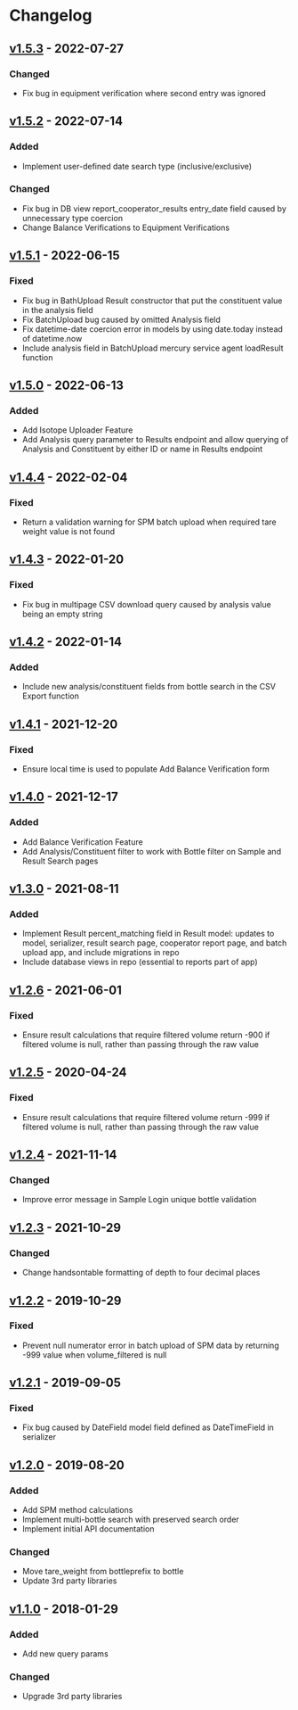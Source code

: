 # Changelog

## [v1.5.3](https://github.com/USGS-WiM/merlin_django/releases/tag/v1.5.3) - 2022-07-27

### Changed

- Fix bug in equipment verification where second entry was ignored

## [v1.5.2](https://github.com/USGS-WiM/merlin_django/releases/tag/v1.5.2) - 2022-07-14

### Added

- Implement user-defined date search type (inclusive/exclusive)

### Changed

- Fix bug in DB view report_cooperator_results entry_date field caused by unnecessary type coercion
- Change Balance Verifications to Equipment Verifications

## [v1.5.1](https://github.com/USGS-WiM/merlin_django/releases/tag/v1.5.1) - 2022-06-15

### Fixed

- Fix bug in BathUpload Result constructor that put the constituent value in the analysis field
- Fix BatchUpload bug caused by omitted Analysis field
- Fix datetime-date coercion error in models by using date.today instead of datetime.now
- Include analysis field in BatchUpload mercury service agent loadResult function

## [v1.5.0](https://github.com/USGS-WiM/merlin_django/releases/tag/v1.5.0) - 2022-06-13

### Added

- Add Isotope Uploader Feature
- Add Analysis query parameter to Results endpoint and allow querying of Analysis and Constituent by either ID or name in Results endpoint

## [v1.4.4](https://github.com/USGS-WiM/merlin_django/releases/tag/v1.4.4) - 2022-02-04

### Fixed

- Return a validation warning for SPM batch upload when required tare weight value is not found

## [v1.4.3](https://github.com/USGS-WiM/merlin_django/releases/tag/v1.4.3) - 2022-01-20

### Fixed

- Fix bug in multipage CSV download query caused by analysis value being an empty string

## [v1.4.2](https://github.com/USGS-WiM/merlin_django/releases/tag/v1.4.2) - 2022-01-14

### Added

- Include new analysis/constituent fields from bottle search in the CSV Export function

## [v1.4.1](https://github.com/USGS-WiM/merlin_django/releases/tag/v1.4.1) - 2021-12-20

### Fixed

- Ensure local time is used to populate Add Balance Verification form

## [v1.4.0](https://github.com/USGS-WiM/merlin_django/releases/tag/v1.4.0) - 2021-12-17

### Added

- Add Balance Verification Feature
- Add Analysis/Constituent filter to work with Bottle filter on Sample and Result Search pages

## [v1.3.0](https://github.com/USGS-WiM/merlin_django/releases/tag/v1.3.0) - 2021-08-11

### Added

- Implement Result percent_matching field in Result model: updates to model, serializer, result search page, cooperator report page, and batch upload app, and include migrations in repo
- Include database views in repo (essential to reports part of app)

## [v1.2.6](https://github.com/USGS-WiM/merlin_django/releases/tag/v1.2.6) - 2021-06-01

### Fixed

- Ensure result calculations that require filtered volume return -900 if filtered volume is null, rather than passing through the raw value

## [v1.2.5](https://github.com/USGS-WiM/merlin_django/releases/tag/v1.2.5) - 2020-04-24

### Fixed

- Ensure result calculations that require filtered volume return -999 if filtered volume is null, rather than passing through the raw value

## [v1.2.4](https://github.com/USGS-WiM/merlin_django/releases/tag/v1.2.4) - 2021-11-14

### Changed

- Improve error message in Sample Login unique bottle validation

## [v1.2.3](https://github.com/USGS-WiM/merlin_django/releases/tag/v1.2.3) - 2021-10-29

### Changed

- Change handsontable formatting of depth to four decimal places

## [v1.2.2](https://github.com/USGS-WiM/merlin_django/releases/tag/v1.2.2) - 2019-10-29

### Fixed

- Prevent null numerator error in batch upload of SPM data by returning -999 value when volume_filtered is null

## [v1.2.1](https://github.com/USGS-WiM/merlin_django/releases/tag/v1.2.1) - 2019-09-05

### Fixed

- Fix bug caused by DateField model field defined as DateTimeField in serializer

## [v1.2.0](https://github.com/USGS-WiM/merlin_django/releases/tag/v1.2) - 2019-08-20

### Added

- Add SPM method calculations
- Implement multi-bottle search with preserved search order
- Implement initial API documentation

### Changed  

- Move tare_weight from bottleprefix to bottle
- Update 3rd party libraries

## [v1.1.0](https://github.com/USGS-WiM/merlin_django/releases/tag/v1.1) - 2018-01-29

### Added

- Add new query params

### Changed  

- Upgrade 3rd party libraries
